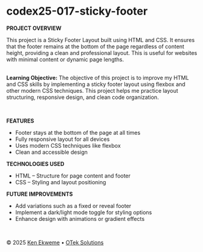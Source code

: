 # codex25-017-sticky-footer

<p><strong>PROJECT OVERVIEW</strong></p>
This project is a Sticky Footer Layout built using HTML and CSS. It ensures that the footer remains at the bottom of the page regardless of content height, providing a clean and professional layout. This is useful for websites with minimal content or dynamic page lengths.
<br><br>
<p><strong>Learning Objective:</strong> The objective of this project is to improve my HTML and CSS skills by implementing a sticky footer layout using flexbox and other modern CSS techniques. This project helps me practice layout structuring, responsive design, and clean code organization.</p>
<br>
<p><strong>FEATURES</strong></p>
<ul>
  <li>Footer stays at the bottom of the page at all times</li>
  <li>Fully responsive layout for all devices</li>
  <li>Uses modern CSS techniques like flexbox</li>
  <li>Clean and accessible design</li>
</ul>
<p><strong>TECHNOLOGIES USED</strong></p>
<ul>
  <li>HTML – Structure for page content and footer</li>
  <li>CSS – Styling and layout positioning</li>
</ul>
<p><strong>FUTURE IMPROVEMENTS</strong></p>
<ul>
  <li>Add variations such as a fixed or reveal footer</li>
  <li>Implement a dark/light mode toggle for styling options</li>
  <li>Enhance design with animations or gradient effects</li>
</ul>
<br>
<footer>
    <p>&copy; 2025 <a href="https://www.linkedin.com/in/ekweme-ken" target="_blank">Ken Ekweme</a> &bull; <a href="https://www.oteksolutions.net" target="_blank">OTek Solutions</a></p>
</footer>
